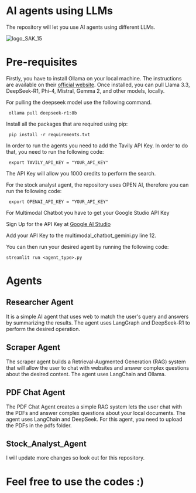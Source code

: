 # AI agents using LLMs
The repository will let you use AI agents using different LLMs.

![logo_SAK_15](https://github.com/user-attachments/assets/e6b86e25-8a3e-443a-965f-efff77aea8ab)


# Pre-requisites

Firstly, you have to install Ollama on your local machine. The instructions are available on their [official website](https://ollama.com/). Once installed, you can pull Llama 3.3, DeepSeek-R1, Phi-4, Mistral, Gemma 2, and other models, locally. 

For pulling the deepseek model use the following command. 

```  ollama pull deepseek-r1:8b ```

Install all the packages that are required using pip:

```  pip install -r requirements.txt  ```

In order to run the agents you need to add the Tavily API Key. In order to do that, you need to run the following code:

```  export TAVILY_API_KEY = "YOUR_API_KEY"  ```

The API Key will allow you 1000 credits to perform the search.

For the stock analyst agent, the repository uses OPEN AI, therefore you can run the following code:

```  export OPENAI_API_KEY = "YOUR_API_KEY"  ```

For Multimodal Chatbot you have to get your Google Studio API Key

Sign Up for the API Key at [Google AI Studio](https://aistudio.google.com/app/apikey)

Add your API Key to the multimodal_chatbot_gemini.py line 12. 

You can then run your desired agent by running the following code:

``` streamlit run <agent_type>.py   ```


# Agents

## Researcher Agent

It is a simple AI agent that uses web to match the user's query and answers by summarizing the results. The agent uses LangGraph and DeepSeek-R1 to perform the desired operation. 

## Scraper Agent

The scraper agent builds a Retrieval-Augmented Generation (RAG) system that will allow the user to chat with websites and answer complex questions about the desired content. The agent uses LangChain and Ollama.

## PDF Chat Agent

The PDF Chat Agent creates a simple RAG system lets the user chat with the PDFs and answer complex questions about your local documents. The agent uses LangChain and DeepSeek. For this agent, you need to upload the PDFs in the pdfs folder.  

## Stock_Analyst_Agent



I will update more changes so look out for this repository.


# Feel free to use the codes :) 
